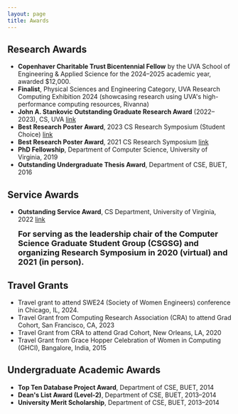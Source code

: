 ```yaml
---
layout: page
title: Awards
---
```


## Research Awards
* **Copenhaver Charitable Trust Bicentennial Fellow** by the UVA School of Engineering & Applied Science for the 2024–2025 academic year, awarded $12,000.
* **Finalist**, Physical Sciences and Engineering Category, UVA Research Computing Exhibition 2024 (showcasing research using UVA's high-performance computing resources, Rivanna)
* **John A. Stankovic Outstanding Graduate Research Award** (2022–2023), CS, UVA [link](https://engineering.virginia.edu/department/computer-science/blogs/cs-department-end-year-award-recipients-2022-2023)
* **Best Research Poster Award**, 2023 CS Research Symposium (Student Choice) [link](https://engineering.virginia.edu/department/computer-science/blogs/2023-cs-research-symposium-highlights)
* **Best Research Poster Award**, 2021 CS Research Symposium [link](https://uvaeng.prod.acquia-sites.com/events/2021-fall-cs-research-symposium)
* **PhD Fellowship**, Department of Computer Science, University of Virginia, 2019
* **Outstanding Undergraduate Thesis Award**, Department of CSE, BUET, 2016

## Service Awards
* **Outstanding Service Award**, CS Department, University of Virginia, 2022 [link](https://uvaeng.prod.acquia-sites.com/2021-2022-cs-department-end-year-awards) 

  <font size="4"><b>For serving as the leadership chair of the Computer Science Graduate Student Group (CSGSG) and organizing Research Symposium in 2020 (virtual) and 2021 (in person).</b></font>

## Travel Grants
* Travel grant to attend SWE24 (Society of Women Engineers) conference in Chicago, IL, 2024.
* Travel Grant from Computing Research Association (CRA) to attend Grad Cohort, San Francisco, CA, 2023
* Travel Grant from CRA to attend Grad Cohort, New Orleans, LA, 2020
* Travel Grant from Grace Hopper Celebration of Women in Computing (GHCI), Bangalore, India, 2015

## Undergraduate Academic Awards
* **Top Ten Database Project Award**, Department of CSE, BUET, 2014
* **Dean's List Award (Level-2)**, Department of CSE, BUET, 2013–2014
* **University Merit Scholarship**, Department of CSE, BUET, 2013–2014
